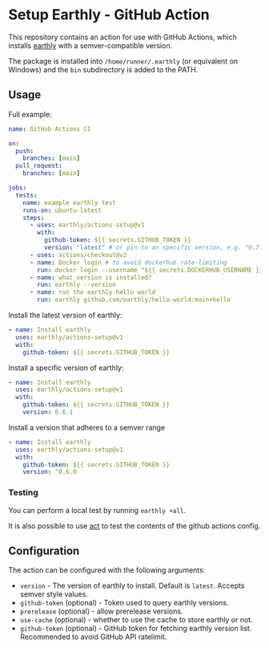 # Setup Earthly - GitHub Action

This repository contains an action for use with GitHub Actions, which installs [earthly](https://github.com/earthly/earthly) with a semver-compatible version.

The package is installed into `/home/runner/.earthly` (or equivalent on Windows) and the `bin` subdirectory is added to the PATH.

## Usage

Full example:

```yml
name: GitHub Actions CI

on:
  push:
    branches: [main]
  pull_request:
    branches: [main]

jobs:
  tests:
    name: example earthly test
    runs-on: ubuntu-latest
    steps:
      - uses: earthly/actions-setup@v1
        with:
          github-token: ${{ secrets.GITHUB_TOKEN }}
          version: "latest" # or pin to an specific version, e.g. "0.7.1"
      - uses: actions/checkout@v2
      - name: Docker login # to avoid dockerhub rate-limiting
        run: docker login --username "${{ secrets.DOCKERHUB_USERNAME }}" --password "${{ secrets.DOCKERHUB_PASSWORD }}"
      - name: what version is installed?
        run: earthly --version
      - name: run the earthly hello world
        run: earthly github.com/earthly/hello-world:main+hello
```

Install the latest version of earthly:

```yaml
- name: Install earthly
  uses: earthly/actions-setup@v1
  with:
    github-token: ${{ secrets.GITHUB_TOKEN }}
```

Install a specific version of earthly:

```yaml
- name: Install earthly
  uses: earthly/actions-setup@v1
  with:
    github-token: ${{ secrets.GITHUB_TOKEN }}
    version: 0.6.1
```

Install a version that adheres to a semver range

```yaml
- name: Install earthly
  uses: earthly/actions-setup@v1
  with:
    github-token: ${{ secrets.GITHUB_TOKEN }}
    version: ^0.6.0
```

### Testing

You can perform a local test by running `earthly +all`.

It is also possible to use [act](https://github.com/nektos/act) to test the contents of the github actions config.

## Configuration

The action can be configured with the following arguments:

- `version` - The version of earthly to install. Default is `latest`. Accepts semver style values.
- `github-token` (optional) - Token used to query earthly versions.
- `prerelease` (optional) - allow prerelease versions.
- `use-cache` (optional) - whether to use the cache to store earthly or not.
- `github-token` (optional) - GitHub token for fetching earthly version list. Recommended to avoid GitHub API ratelimit.
